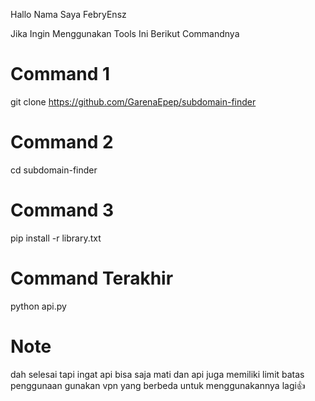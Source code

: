 Hallo Nama Saya FebryEnsz

Jika Ingin Menggunakan Tools Ini Berikut Commandnya

# Command 1
git clone https://github.com/GarenaEpep/subdomain-finder
# Command 2
cd subdomain-finder
# Command 3
pip install -r library.txt
# Command Terakhir
python api.py
# Note
dah selesai tapi ingat api bisa saja mati dan api juga memiliki limit batas penggunaan gunakan vpn yang berbeda untuk menggunakannya lagi👍
